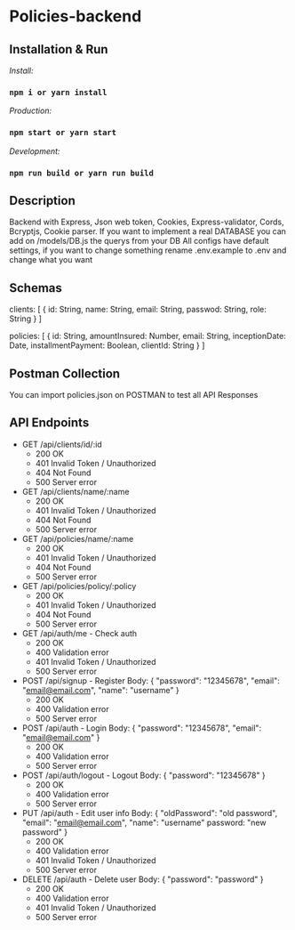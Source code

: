 # Policies-backend

## Installation & Run
*Install:*
### `npm i or yarn install`
*Production:*
### `npm start or yarn start`
*Development:*
### `npm run build or yarn run build`

## Description

Backend with Express, Json web token, Cookies, Express-validator, Cords, Bcryptjs, Cookie parser.
If you want to implement a real DATABASE you can add on /models/DB.js the querys from your DB
All configs have default settings, if you want to change something rename .env.example to .env and change what you want

## Schemas

clients: [
  {
    id: String,
    name: String,
    email: String,
    passwod: String,
    role: String
  }
]

policies: [
  {
    id: String,
    amountInsured: Number,
    email: String,
    inceptionDate: Date,
    installmentPayment: Boolean,
    clientId: String
  }
]
## Postman Collection

You can import policies.json on POSTMAN to test all API Responses

## API Endpoints

- GET /api/clients/id/:id
  - 200 OK
  - 401 Invalid Token / Unauthorized
  - 404 Not Found
  - 500 Server error
- GET /api/clients/name/:name
  - 200 OK
  - 401 Invalid Token / Unauthorized
  - 404 Not Found
  - 500 Server error
- GET /api/policies/name/:name
  - 200 OK
  - 401 Invalid Token / Unauthorized
  - 404 Not Found
  - 500 Server error
- GET /api/policies/policy/:policy
  - 200 OK
  - 401 Invalid Token / Unauthorized
  - 404 Not Found
  - 500 Server error
- GET /api/auth/me - Check auth
  - 200 OK
  - 400 Validation error
  - 401 Invalid Token / Unauthorized
  - 500 Server error
- POST /api/signup - Register
  Body: { "password": "12345678", "email": "email@email.com", "name": "username" }
  - 200 OK
  - 400 Validation error
  - 500 Server error
- POST /api/auth - Login
  Body: { "password": "12345678", "email": "email@email.com" }
  - 200 OK
  - 400 Validation error
  - 500 Server error
- POST /api/auth/logout - Logout
  Body: { "password": "12345678" }
  - 200 OK
  - 400 Validation error
  - 500 Server error
- PUT /api/auth - Edit user info
  Body: { "oldPassword": "old password", "email": "email@email.com", "name": "username" password: "new password" }
  - 200 OK
  - 400 Validation error
  - 401 Invalid Token / Unauthorized
  - 500 Server error
- DELETE /api/auth - Delete user
  Body: { "password": "password" }
  - 200 OK
  - 400 Validation error
  - 401 Invalid Token / Unauthorized
  - 500 Server error
